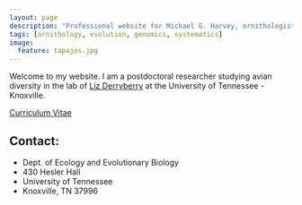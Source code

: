 ```yaml
---
layout: page
description: "Professional website for Michael G. Harvey, ornithologist and evolutionary biologist."
tags: [ornithology, evolution, genomics, systematics]
image:
  feature: tapajos.jpg
---
```


Welcome to my website. I am a postdoctoral researcher studying avian diversity in the lab of <a href="https://derryberrylab.wordpress.com/people/" target="_blank">Liz Derryberry</a> at the University of Tennessee - Knoxville.

<div markdown="0"><a href="http://mgharvey.github.io/docs/Harvey_CV_3.31.18.pdf" class="btn">Curriculum Vitae</a></div>

## Contact:

* Dept. of Ecology and Evolutionary Biology
* 430 Hesler Hall
* University of Tennessee
* Knoxville, TN 37996
